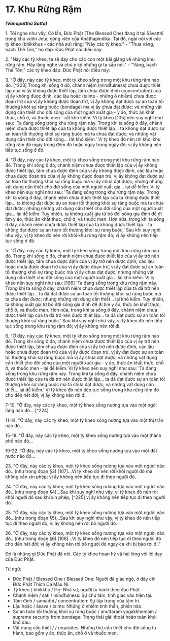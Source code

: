 # 17. Khu Rừng Rậm
***(Vanapattha Sutta)***

1\. Tôi nghe như vầy. Có lần, Đức Phật (The Blessed One) đang ở tại Sāvatthī trong khu vườn Jeta, công viên của Anāthapindika. Tại đó, ngài nói với các tỳ kheo (bhikkhus - các nhà sư) rằng: "Này các tỳ kheo." - "Thưa vâng, bạch Thế Tôn," họ đáp. Đức Phật nói điều này:

2\. "Này các tỳ kheo, ta sẽ dạy cho các con một bài giảng về những khu rừng rậm. Hãy lắng nghe và chú ý kỹ những gì ta sắp nói." - "Vâng, bạch Thế Tôn," các tỳ kheo đáp. Đức Phật nói điều này:

<!--pg-->
3\. "Ở đây, này các tỳ kheo, một tỳ kheo sống trong một khu rừng rậm nào đó. [^223] Trong khi sống ở đó, chánh niệm (mindfulness) chưa được thiết lập của vị ấy không được thiết lập, tâm chưa được định (concentrated) của vị ấy không được định, các lậu hoặc (taints - những ô nhiễm) chưa được đoạn trừ của vị ấy không được đoạn trừ, vị ấy không đạt được sự an toàn tối thượng khỏi sự ràng buộc (bondage) mà vị ấy chưa đạt được; và những vật dụng cần thiết cho đời sống của một người xuất gia - y áo, thức ăn khất thực, chỗ ở, và thuốc men - rất khó kiếm. Vị tỳ kheo [105] nên suy nghĩ như sau: 'Ta đang sống trong khu rừng rậm này. Trong khi ta sống ở đây, chánh niệm chưa được thiết lập của ta không được thiết lập... ta không đạt được sự an toàn tối thượng khỏi sự ràng buộc mà ta chưa đạt được; và những vật dụng cần thiết cho đời sống... rất khó kiếm.' Vị tỳ kheo đó nên rời khỏi khu rừng rậm đó ngay trong đêm đó hoặc ngay trong ngày đó; vị ấy không nên tiếp tục sống ở đó.

<!--pg-->
4\. "Ở đây, này các tỳ kheo, một tỳ kheo sống trong một khu rừng rậm nào đó. Trong khi sống ở đó, chánh niệm chưa được thiết lập của vị ấy không được thiết lập, tâm chưa được định của vị ấy không được định, các lậu hoặc chưa được đoạn trừ của vị ấy không được đoạn trừ, vị ấy không đạt được sự an toàn tối thượng khỏi sự ràng buộc mà vị ấy chưa đạt được; nhưng những vật dụng cần thiết cho đời sống của một người xuất gia... lại dễ kiếm. Vị tỳ kheo nên suy nghĩ như sau: 'Ta đang sống trong khu rừng rậm này. Trong khi ta sống ở đây, chánh niệm chưa được thiết lập của ta không được thiết lập... ta không
đạt được sự an toàn tối thượng khỏi sự ràng buộc mà ta chưa đạt được; nhưng những vật dụng cần thiết cho đời sống của một người xuất gia... lại dễ kiếm. Tuy nhiên, ta không xuất gia từ bỏ đời sống gia đình để đi tìm y áo, thức ăn khất thực, chỗ ở, và thuốc men. Hơn nữa, trong khi ta sống ở đây, chánh niệm chưa được thiết lập của ta không được thiết lập... ta không đạt được sự an toàn tối thượng khỏi sự ràng buộc.' Sau khi suy nghĩ như vậy, vị tỳ kheo đó nên rời khỏi khu rừng rậm đó; vị ấy không nên tiếp tục sống ở đó.

<!--pg-->
5\. "Ở đây, này các tỳ kheo, một tỳ kheo sống trong một khu rừng rậm nào đó. Trong khi sống ở đó, chánh niệm chưa được thiết lập của vị ấy trở nên được thiết lập, tâm chưa được định của vị ấy trở nên được định, các lậu hoặc chưa được đoạn trừ của vị ấy được đoạn trừ, vị ấy đạt được sự an toàn tối thượng khỏi sự ràng buộc mà vị ấy chưa đạt được; nhưng những vật dụng cần thiết cho đời sống của một người xuất gia... lại khó kiếm. Vị tỳ kheo nên suy nghĩ như sau: [106] 'Ta đang sống trong khu rừng rậm này. Trong khi ta sống ở đây, chánh niệm chưa được thiết lập của ta đã trở nên được thiết lập... ta đã đạt được sự an toàn tối thượng khỏi sự ràng buộc mà ta chưa đạt được; nhưng những vật dụng cần thiết... lại khó kiếm. Tuy nhiên, ta không xuất gia từ bỏ đời sống gia đình để đi tìm y áo, thức ăn khất thực, chỗ ở, và thuốc men. Hơn nữa, trong khi ta sống ở đây, chánh niệm chưa được thiết lập của ta đã trở nên được thiết lập... ta đã đạt được sự an toàn tối thượng khỏi sự ràng buộc.' Sau khi suy nghĩ như vậy, vị tỳ kheo đó nên tiếp tục sống trong khu rừng rậm đó; vị ấy không nên rời đi.

<!--pg-->
6\. "Ở đây, này các tỳ kheo, một tỳ kheo sống trong một khu rừng rậm nào đó. Trong khi sống ở đó, chánh niệm chưa được thiết lập của vị ấy trở nên được thiết lập, tâm chưa được định của vị ấy trở nên được định, các lậu hoặc chưa được đoạn trừ của vị ấy được đoạn trừ, vị ấy đạt được sự an toàn tối thượng khỏi sự ràng buộc mà vị ấy chưa đạt được; và những vật dụng cần thiết cho đời sống của một người xuất gia - y áo, thức ăn khất thực, chỗ ở, và thuốc men - lại dễ kiếm. Vị tỳ kheo nên suy nghĩ như sau: 'Ta đang sống trong khu rừng rậm này. Trong khi ta sống ở đây, chánh niệm chưa được thiết lập của ta đã trở nên được thiết lập... ta đã đạt được sự an toàn tối thượng khỏi sự ràng buộc mà ta chưa đạt được; và những vật dụng cần thiết... lại dễ kiếm.' Vị tỳ kheo đó nên tiếp tục sống trong khu rừng rậm đó cho đến hết đời; vị ấy không nên rời đi.

<!--pg-->
7-10. "Ở đây, này các tỳ kheo, một tỳ kheo sống nương tựa vào một ngôi làng nào đó... [^224]

11-14. "Ở đây, này các tỳ kheo, một tỳ kheo sống nương tựa vào một thị trấn nào đó...

15-18. "Ở đây, này các tỳ kheo, một tỳ kheo sống nương tựa vào một thành phố nào đó...

19-22. "Ở đây, này các tỳ kheo, một tỳ kheo sống nương tựa vào một đất nước nào đó...

23\. "Ở đây, này các tỳ kheo, một tỳ kheo sống nương tựa vào một người nào đó...(như trong đoạn §3) [107]...Vị tỳ kheo đó nên rời khỏi người đó mà không cần xin phép; vị ấy không nên tiếp tục đi theo người đó.

24\. "Ở đây, này các tỳ kheo, một tỳ kheo sống nương tựa vào một người nào đó...(như trong đoạn §4)...Sau khi suy nghĩ như vậy, vị tỳ kheo đó nên rời khỏi người đó sau khi xin phép; [^225] vị ấy không nên tiếp tục đi theo người đó.

25\. "Ở đây, này các tỳ kheo, một tỳ kheo sống nương tựa vào một người nào đó...(như trong đoạn §5)...Sau khi suy nghĩ như vậy, vị tỳ kheo đó nên tiếp tục đi theo người đó; vị ấy không nên rời bỏ người đó.

26\. "Ở đây, này các tỳ kheo, một tỳ kheo sống nương tựa vào một người nào đó...(như trong đoạn §6) [108]...Vị tỳ kheo đó nên tiếp tục đi theo người đó cho đến hết đời; vị ấy không nên rời bỏ người đó ngay cả khi bị bảo rời đi."

Đó là những gì Đức Phật đã nói. Các tỳ kheo hoan hỷ và hài lòng với lời dạy của Đức Phật.

<!--pg-->
Từ ngữ:

- Đức Phật / Blessed One / Blessed One: Người đã giác ngộ, ở đây chỉ Đức Phật Thích Ca Mâu Ni.
- Tỳ kheo / bhikkhu / ভিক্ষু: Nhà sư, người tu hành theo đạo Phật.
- Chánh niệm / sati / mindfulness: Sự chú tâm, tỉnh giác vào hiện tại.
- Tâm định / samādhi / concentration: Sự tập trung của tâm trí.
- Lậu hoặc / āsava / taints: Những ô nhiễm tinh thần, phiền não.
- Sự an toàn tối thượng khỏi sự ràng buộc / anuttaraṃ yogakkhemaṃ / supreme security from bondage: Trạng thái giải thoát hoàn toàn khỏi khổ đau.
- Vật dụng cần thiết /  / requisites: Những thứ cần thiết cho đời sống tu hành, bao gồm y áo, thức ăn, chỗ ở và thuốc men.
